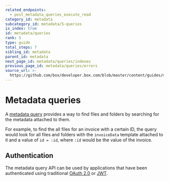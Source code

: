 ```yaml
---
related_endpoints:
  - post_metadata_queries_execute_read
category_id: metadata
subcategory_id: metadata/5-queries
is_index: true
id: metadata/queries
rank: 5
type: guide
total_steps: 7
sibling_id: metadata
parent_id: metadata
next_page_id: metadata/queries/indexes
previous_page_id: metadata/queries/errors
source_url: >-
  https://github.com/box/developer.box.com/blob/master/content/guides/metadata/5-queries/0-index.md
---
```


# Metadata queries

A [metadata query][query] provides a way to find files and
folders by searching for the metadata attached to them.

For example, to find the all files for an invoice with a certain ID, the query
would look for all files and folders with the `invoiceData` template attached to
it and a value of `id = :id`, where `:id` would be the value of the invoice.

## Authentication

The metadata query API can be used by applications that have been authenticated
using traditional [OAuth 2.0][oauth] or [JWT][jwt].

[query]: g://metadata/queries
[oauth]: g://authentication/oauth2
[jwt]: g://authentication/jwt
